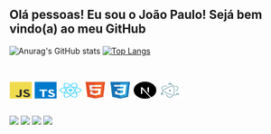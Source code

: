 ## Olá pessoas! Eu sou o João Paulo! Sejá bem vindo(a) ao meu GitHub

![Anurag's GitHub stats](https://github-readme-stats.vercel.app/api?username=JPDovale&show_icons=true&theme=highcontrast&show=reviews&include_all_commits=true)
[![Top Langs](https://github-readme-stats.vercel.app/api/top-langs/?username=JPDovale&langs_count=9&layout=compact&theme=highcontrast)](https://github.com/JPDovale/github-readme-stats)

##

<div style="display: inline_block"><br>
  <img align="center" alt="JPDovale-Js" height="30" width="40" src="https://raw.githubusercontent.com/devicons/devicon/master/icons/javascript/javascript-original.svg">
  <img align="center" alt="JPDovale-Ts" height="30" width="40" src="https://raw.githubusercontent.com/devicons/devicon/master/icons/typescript/typescript-original.svg">
  <img align="center" alt="JPDovale-React" height="30" width="40" src="https://raw.githubusercontent.com/devicons/devicon/master/icons/react/react-original.svg">
  <img align="center" alt="JPDovale-HTML" height="30" width="40" src="https://raw.githubusercontent.com/devicons/devicon/master/icons/html5/html5-original.svg">
  <img align="center" alt="JPDovale-CSS" height="30" width="40" src="https://raw.githubusercontent.com/devicons/devicon/master/icons/css3/css3-original.svg">
  <img align="center" alt="JPDovale-CSS" height="30" width="40" src="https://raw.githubusercontent.com/devicons/devicon/master/icons/nextjs/nextjs-original.svg">
  <img align="center" alt="JPDovale-CSS" height="30" width="40" src="https://raw.githubusercontent.com/devicons/devicon/master/icons/electron/electron-original.svg">
</div>

##

<div>
  <a href="https://www.youtube.com/channel/UCuzqctHBqHLAzi4x4W9UP0Q" target="_blank"><img src="https://img.shields.io/badge/YouTube-FF0000?style=for-the-badge&logo=youtube&logoColor=white" target="_blank"></a>
  <a href="https://instagram.com/j.paulo_dovale" target="_blank"><img src="https://img.shields.io/badge/-Instagram-%23E4405F?style=for-the-badge&logo=instagram&logoColor=white" target="_blank"></a>
  <a href = "mailto:joaopaulodovaledeo.60@gmail.com"><img src="https://img.shields.io/badge/-Gmail-%23333?style=for-the-badge&logo=gmail&logoColor=white" target="_blank"></a>
  <a href="https://www.linkedin.com/in/jpdvo/" target="_blank"><img src="https://img.shields.io/badge/-LinkedIn-%230077B5?style=for-the-badge&logo=linkedin&logoColor=white" target="_blank"></a> 
</div>


